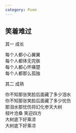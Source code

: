 ```yaml
---
category: Poem
---
```


## 笑着难过

其一 成长

每个人都小心翼翼  
每个人都体无完肤  
每个人都心怀痛楚  
每个人都那么孤独


其二 成熟

你不知那张笑脸后面藏了多少泪水  
你不知那张笑脸后面藏了多少忧伤  
那泪水那忧伤将幻化参天大树  
枝叶沧桑 笑迎四方  
大树底下好乘凉  
大树底下好乘凉